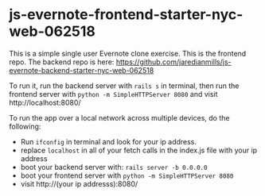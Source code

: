 # js-evernote-frontend-starter-nyc-web-062518

This is a simple single user Evernote clone exercise. This is the frontend repo. The backend repo is here: https://github.com/jaredianmills/js-evernote-backend-starter-nyc-web-062518

To run it, run the backend server with `rails s` in terminal, then run the frontend server with `python -m SimpleHTTPServer 8080` and visit http://localhost:8080/

To run the app over a local network across multiple devices, do the following:

- Run `ifconfig` in terminal and look for your ip address.
- replace `localhost` in all of your fetch calls in the index.js file with your ip address
- boot your backend server with: `rails server -b 0.0.0.0`
- boot your frontend server with `python -m SimpleHTTPServer 8080`
- visit http://(your ip addresss):8080/
